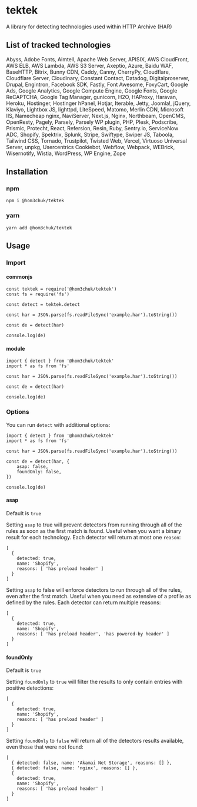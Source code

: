 # tektek
A library for detecting technologies used within HTTP Archive (HAR)

## List of tracked technologies

Abyss, Adobe Fonts, Aimtell, Apache Web Server, APISIX, AWS CloudFront, AWS ELB, AWS Lambda, AWS S3 Server, Axeptio, Azure, Baidu WAF, BaseHTTP, Bitrix, Bunny CDN, Caddy, Canny, CherryPy, Cloudflare, Cloudflare Server, Cloudinary, Constant Contact, Datadog, Digitalproserver, Drupal, Engintron, Facebook SDK, Fastly, Font Awesome, FoxyCart, Google Ads, Google Analytics, Google Compute Engine, Google Fonts, Google ReCAPTCHA, Google Tag Manager, gunicorn, H2O, HAProxy, Haravan, Heroku, Hostinger, Hostinger hPanel, Hotjar, Iterable, Jetty, Joomla!, jQuery, Klaviyo, Lightbox JS, lighttpd, LiteSpeed, Matomo, Merlin CDN, Microsoft IIS, Namecheap nginx, NaviServer, Next.js, Nginx, Northbeam, OpenCMS, OpenResty, Pagely, Parsely, Parsely WP plugin, PHP, Plesk, Podscribe, Prismic, Protecht, React, Refersion, Resin, Ruby, Sentry.io, ServiceNow ADC, Shopify, Spektrix, Splunk, Stripe, Swiftype, Swiper JS, Taboola, Tailwind CSS, Tornado, Trustpilot, Twisted Web, Vercel, Virtuoso Universal Server, unpkg, Usercentrics Cookiebot, Webflow, Webpack, WEBrick, Wisernotify, Wistia, WordPress, WP Engine, Zope

## Installation

### npm

```
npm i @hom3chuk/tektek
```

### yarn

```
yarn add @hom3chuk/tektek
```

## Usage

### Import

#### commonjs

```
const tektek = require('@hom3chuk/tektek')
const fs = require('fs')

const detect = tektek.detect

const har = JSON.parse(fs.readFileSync('example.har').toString())

const de = detect(har)

console.log(de)
```

#### module

```
import { detect } from '@hom3chuk/tektek'
import * as fs from 'fs'

const har = JSON.parse(fs.readFileSync('example.har').toString())

const de = detect(har)

console.log(de)
```

### Options

You can run `detect` with additional options:
```
import { detect } from '@hom3chuk/tektek'
import * as fs from 'fs'

const har = JSON.parse(fs.readFileSync('example.har').toString())

const de = detect(har, {
    asap: false,
    foundOnly: false,
})

console.log(de)
```

#### asap

Default is `true`

Setting `asap` to true will prevent detectors from running through all of the rules as soon as the first match is found. Useful when you want a binary result for each technology. Each detector will return at most one `reason`:

```
[
  {
    detected: true,
    name: 'Shopify',
    reasons: [ 'has preload header' ]
  }
]
```

Setting `asap` to false will enforce detectors to run through all of the rules, even after the first match. Useful when you need as extensive of a profile as defined by the rules. Each detector can return multiple reasons:

```
[
  {
    detected: true,
    name: 'Shopify',
    reasons: [ 'has preload header', 'has powered-by header' ]
  }
]
```

#### foundOnly

Default is `true`

Setting `foundOnly` to `true` will filter the results to only contain entries with positive detections:

```
[
  {
    detected: true,
    name: 'Shopify',
    reasons: [ 'has preload header' ]
  }
]

```

Setting `foundOnly` to `false` will return all of the detectors results available, even those that were not found:

```
[
  { detected: false, name: 'Akamai Net Storage', reasons: [] },
  { detected: false, name: 'nginx', reasons: [] },
  {
    detected: true,
    name: 'Shopify',
    reasons: [ 'has preload header' ]
  }
]

```
